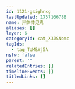 ```yaml
---
id: 1121-gsighnxg
lastUpdated: 1757166788
name: 异体骨见鬼
aliases: []
layer: 6
categoryId: cat_X3JSNomc
tagIds:
  - tag_TqMEAj5A
nsfw: false
parent: ""
relatedEntries: []
timelineEvents: []
titledLinks: []
---
```


